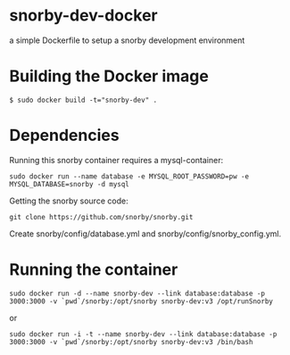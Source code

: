 snorby-dev-docker
=================

a simple Dockerfile to setup a snorby development environment

Building the Docker image
=========================

```
$ sudo docker build -t="snorby-dev" .
```

Dependencies
============

Running this snorby container requires a mysql-container:

```
sudo docker run --name database -e MYSQL_ROOT_PASSWORD=pw -e MYSQL_DATABASE=snorby -d mysql
```

Getting the snorby source code:

```
git clone https://github.com/snorby/snorby.git
```

Create snorby/config/database.yml and snorby/config/snorby_config.yml.

Running the container
=====================

```
sudo docker run -d --name snorby-dev --link database:database -p 3000:3000 -v `pwd`/snorby:/opt/snorby snorby-dev:v3 /opt/runSnorby
```

or

```
sudo docker run -i -t --name snorby-dev --link database:database -p 3000:3000 -v `pwd`/snorby:/opt/snorby snorby-dev:v3 /bin/bash
```
